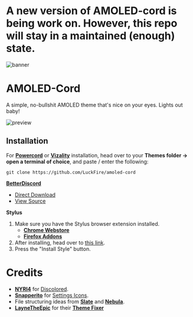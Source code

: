 # A new version of AMOLED-cord is being work on. However, this repo will stay in a maintained (enough) state.

![banner](https://raw.githubusercontent.com/LuckFire/amoled-cord/main/assets/readme/banner.png) 

# AMOLED-Cord
A simple, no-bullshit AMOLED theme that's nice on your eyes. Lights out baby!

![preview](https://raw.githubusercontent.com/LuckFire/amoled-cord/main/assets/readme/main-preview.png)

## Installation
For **[Powercord](http://powercord.dev/)** or **[Vizality](https://vizality.com/)** installation, head over to your **Themes folder -> open a terminal of choice**, and paste / enter the following:
```
git clone https://github.com/LuckFire/amoled-cord
```

**[BetterDiscord](https://betterdiscord.app/)**
<!-- - [Direct Download](https://betterdiscord.net/ghdl?id=3625) -->
- [Direct Download](https://github.com/LuckFire/amoled-cord/releases/download/temp-bd-download/AMOLED-Cord.theme.css) <!-- temporary direct download -->
- [View Source](https://luckfire.github.io/amoled-cord/src/support/compiled.css)

**Stylus**
1. Make sure you have the Stylus browser extension installed.
    - **[Chrome Webstore](https://chrome.google.com/webstore/detail/stylus/clngdbkpkpeebahjckkjfobafhncgmne)**
    - **[Firefox Addons](https://addons.mozilla.org/en-US/firefox/addon/styl-us/)**
2. After installing, head over to [this link](https://luckfire.github.io/amoled-cord/src/support/AMOLED-Cord.user.css).
3. Press the "Install Style" button.

# Credits
- **[NYRI4](https://github.com/NYRI4/Discolored)** for [Discolored](https://github.com/NYRI4/Discolored).
- **[Snapperito](https://github.com/Snapperito/)** for [Settings Icons](https://github.com/snappercord/Settings-Icons).
- File structuring ideas from **[Slate](https://github.com/DiscordStyles/Slate)** and **[Nebula](https://github.com/Loremly/Nebula)**.
- **[LayneTheEpic](https://github.com/laynetheepic)** for their **[Theme Fixer](https://laynetheepic.github.io/projects/pc-theme-converter/)**
